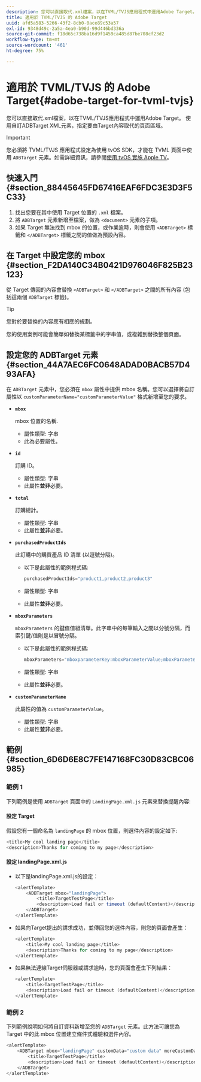 ```yaml
---
description: 您可以直接取代.xml檔案，以在TVML/TVJS應用程式中運用Adobe Target。 使用自訂ADBTarget XML元素，指定要由Target內容取代的頁面區域。
title: 適用於 TVML/TVJS 的 Adobe Target
uuid: afd5a583-5266-43f2-8cb0-0ace89c53a57
exl-id: 9348d49c-2a5a-4ea0-b90d-99d446bd336a
source-git-commit: f18d65c738ba16d9f1459ca485d87be708cf23d2
workflow-type: tm+mt
source-wordcount: '461'
ht-degree: 75%

---
```


# 適用於 TVML/TVJS 的 Adobe Target{#adobe-target-for-tvml-tvjs}

您可以直接取代.xml檔案，以在TVML/TVJS應用程式中運用Adobe Target。 使用自訂ADBTarget XML元素，指定要由Target內容取代的頁面區域。

>[!IMPORTANT]
>
>您必須將 TVML/TVJS 應用程式設定為使用 tvOS SDK，才能在 TVML 頁面中使用 `ADBTarget` 元素。如需詳細資訊，請參閱[使用 tvOS 實施 Apple TV](/help/ios/apple-tv-implementation-tvos/apple-tv-implementation-tvos.md)。

## 快速入門 {#section_88445645FD67416EAF6FDC3E3D3F5C33}

1. 找出您要在其中使用 Target 位置的 `.xml` 檔案。
1. 將 `ADBTarget` 元素新增至檔案，做為 `<document>` 元素的子項。
1. 如果 Target 無法找到 mbox 的位置，或作業逾時，則會使用 `<ADBTarget>` 標籤和 `</ADBTarget>` 標籤之間的值做為預設內容。

## 在 Target 中設定您的 mbox {#section_F2DA140C34B0421D976046F825B23123}

從 Target 傳回的內容會替換 `<ADBTarget>` 和 `</ADBTarget>` 之間的所有內容 (包括這兩個 `ADBTarget` 標籤)。

>[!TIP]
>
>您對於要替換的內容應有相應的規劃。

您的使用案例可能會簡單如替換某標籤中的字串值，或複雜到替換整個頁面。

## 設定您的 ADBTarget 元素 {#section_44A7AEC6FC0648ADAD0BACB57D493AFA}

在 `ADBTarget` 元素中，您必須在 `mbox` 屬性中提供 mbox 名稱。您可以選擇將自訂屬性以 `customParameterName="customParameterValue"` 格式新增至您的要求。

* **`mbox`**

   mbox 位置的名稱.

   * 屬性類型: 字串
   * 此為必要屬性。

* **`id`**

   訂購 ID。

   * 屬性類型: 字串
   * 此屬性&#x200B;**並非**&#x200B;必要。

* **`total`**

   訂購總計。

   * 屬性類型: 字串
   * 此屬性&#x200B;**並非**&#x200B;必要。

* **`purchasedProductIds`**

   此訂購中的購買產品 ID 清單 (以逗號分隔)。

   * 以下是此屬性的範例程式碼:


      ```objective-c
      purchasedProductIds="product1,product2,product3" 
      ```

   * 屬性類型: 字串
   * 此屬性&#x200B;**並非**&#x200B;必要。

* **`mboxParameters`**

   `mboxParameters` 的鍵值值組清單。此字串中的每筆輸入之間以分號分隔，而索引鍵/值則是以冒號分隔。

   * 以下是此屬性的範例程式碼:

      ```objective-c
      mboxParameters="mboxparameterKey:mboxParameterValue;mboxParameterKey1:mboxParameterValue1;mboxParameterKey2:mboxParameterValue2"
      ```

   * 屬性類型: 字串
   * 此屬性&#x200B;**並非**&#x200B;必要。

* **`customParameterName`**

   此屬性的值為 `customParameterValue`。

   * 屬性類型: 字串
   * 此屬性&#x200B;**並非**&#x200B;必要。


## 範例 {#section_6D6D6E8C7FE147168FC30D83CBC06985}

### 範例 1

下列範例是使用 `ADBTarget` 頁面中的 `LandingPage.xml.js` 元素來替換提醒內容:

#### 設定 Target

假設您有一個命名為 `landingPage` 的 mbox 位置，則選件內容的設定如下:

```objective-c
<title>My cool landing page</title> 
<description>Thanks for coming to my page</description> 
```

#### 設定 landingPage.xml.js

* 以下是landingPage.xml.js的設定：

   ```js
   <alertTemplate> 
       <ADBTarget mbox="landingPage">  
           <title>TargetTestPage</title> 
           <description>Load fail or timeout (defaultContent)</description> 
       </ADBTarget>  
   </alertTemplate> 
   ```

* 如果向Target提出的請求成功，並傳回您的選件內容，則您的頁面會產生：

   ```objective-c
   <alertTemplate> 
       <title>My cool landing page</title> 
       <description>Thanks for coming to my page</description> 
   </alertTemplate>
   ```

* 如果無法連線Target伺服器或請求逾時，您的頁面會產生下列結果：

   ```objective-c
   <alertTemplate> 
       <title>TargetTestPage</title> 
       <description>Load fail or timeout (defaultContent)</description> 
   </alertTemplate>
   ```

### 範例 2

下列範例說明如何將自訂資料新增至您的 `ADBTarget` 元素。此方法可讓您為 Target 中的此 mbox 位置建立條件式體驗和選件內容。

```objective-c
<alertTemplate> 
    <ADBTarget mbox="landingPage" customData="custom data" moreCustomData="more custom data"> 
        <title>TargetTestPage</title> 
        <description>Load fail or timeout (defaultContent)</description> 
    </ADBTarget>  
</alertTemplate>
```
